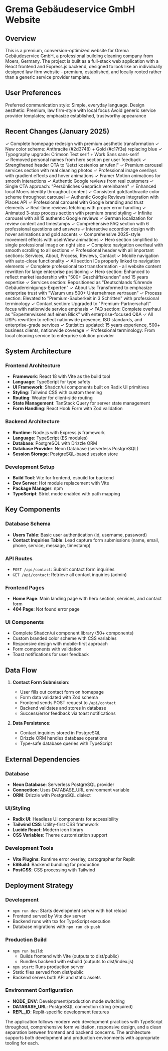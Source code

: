 # Grema Gebäudeservice GmbH Website

## Overview

This is a premium, conversion-optimized website for Grema Gebäudeservice GmbH, a professional building cleaning company from Moers, Germany. The project is built as a full-stack web application with a React frontend and Express.js backend, designed to look like an individually designed law firm website - premium, established, and locally rooted rather than a generic service provider template.

## User Preferences

Preferred communication style: Simple, everyday language.
Design aesthetic: Premium, law firm-style with local focus
Avoid generic service provider templates; emphasize established, trustworthy appearance

## Recent Changes (January 2025)

✓ Complete homepage redesign with premium aesthetic transformation
✓ New color scheme: Anthracite (#2d3748) + Gold (#c17f3e) replacing blue
✓ Typography upgrade: Crimson Text serif + Work Sans sans-serif  
✓ Removed personal names from hero section per user feedback
✓ Strengthened header CTA to "Jetzt kostenlos anrufen!" 
✓ Premium carousel services section with real cleaning photos
✓ Professional image overlays with gradient effects and hover animations
✓ Framer Motion animations for smooth interactions
✓ Authentic Google reviews from real customers
✓ Single CTA approach: "Persönliches Gespräch vereinbaren"
✓ Enhanced local Moers identity throughout content
✓ Consistent gold/anthracite color scheme throughout carousel
✓ Authentic Google Reviews integration with Places API
✓ Professional carousel with Google branding and trust elements
✓ Real-time reviews fetching with proper error handling
✓ Animated 3-step process section with premium brand styling
✓ Infinite carousel with all 15 authentic Google reviews
✓ German localization for review content and timestamps
✓ Comprehensive FAQ section with 6 professional questions and answers
✓ Interactive accordion design with hover animations and gold accents
✓ Comprehensive 2025-style movement effects with useInView animations
✓ Hero section simplified to single professional image on right side
✓ Complete navigation overhaul with smooth scrolling to all sections
✓ Professional header with all important sections: Services, About, Process, Reviews, Contact
✓ Mobile navigation with auto-close functionality
✓ All section IDs properly linked to navigation elements
✓ Complete professional text transformation - all website content rewritten for large enterprise positioning
✓ Hero section: Enhanced to reflect market leadership with "500+ Geschäftskunden" and 15 years expertise
✓ Services section: Repositioned as "Deutschlands führende Gebäudereinigungs-Experten"
✓ About Us: Transformed to emphasize enterprise trust with "Warum uns 500+ Unternehmen vertrauen"
✓ Process section: Elevated to "Premium-Sauberkeit in 3 Schritten" with professional terminology
✓ Contact section: Upgraded to "Premium-Partnerschaft" focus with nationwide service emphasis
✓ FAQ section: Complete overhaul as "Expertenwissen auf einen Blick" with enterprise-focused Q&A
✓ All USPs rewritten to reflect nationwide presence, ISO standards, and enterprise-grade services
✓ Statistics updated: 15 years experience, 500+ business clients, nationwide coverage
✓ Professional terminology: From local cleaning service to enterprise solution provider

## System Architecture

### Frontend Architecture
- **Framework**: React 18 with Vite as the build tool
- **Language**: TypeScript for type safety
- **UI Framework**: Shadcn/ui components built on Radix UI primitives
- **Styling**: Tailwind CSS with custom theming
- **Routing**: Wouter for client-side routing
- **State Management**: TanStack Query for server state management
- **Form Handling**: React Hook Form with Zod validation

### Backend Architecture
- **Runtime**: Node.js with Express.js framework
- **Language**: TypeScript (ES modules)
- **Database**: PostgreSQL with Drizzle ORM
- **Database Provider**: Neon Database (serverless PostgreSQL)
- **Session Storage**: PostgreSQL-based session store

### Development Setup
- **Build Tool**: Vite for frontend, esbuild for backend
- **Dev Server**: Hot module replacement with Vite
- **Package Manager**: npm
- **TypeScript**: Strict mode enabled with path mapping

## Key Components

### Database Schema
- **Users Table**: Basic user authentication (id, username, password)
- **Contact Inquiries Table**: Lead capture form submissions (name, email, phone, service, message, timestamp)

### API Routes
- `POST /api/contact`: Submit contact form inquiries
- `GET /api/contact`: Retrieve all contact inquiries (admin)

### Frontend Pages
- **Home Page**: Main landing page with hero section, services, and contact form
- **404 Page**: Not found error page

### UI Components
- Complete Shadcn/ui component library (50+ components)
- Custom branded color scheme with CSS variables
- Responsive design with mobile-first approach
- Form components with validation
- Toast notifications for user feedback

## Data Flow

1. **Contact Form Submission**:
   - User fills out contact form on homepage
   - Form data validated with Zod schema
   - Frontend sends POST request to `/api/contact`
   - Backend validates and stores in database
   - Success/error feedback via toast notifications

2. **Data Persistence**:
   - Contact inquiries stored in PostgreSQL
   - Drizzle ORM handles database operations
   - Type-safe database queries with TypeScript

## External Dependencies

### Database
- **Neon Database**: Serverless PostgreSQL provider
- **Connection**: Uses DATABASE_URL environment variable
- **ORM**: Drizzle with PostgreSQL dialect

### UI/Styling
- **Radix UI**: Headless UI components for accessibility
- **Tailwind CSS**: Utility-first CSS framework
- **Lucide React**: Modern icon library
- **CSS Variables**: Theme customization support

### Development Tools
- **Vite Plugins**: Runtime error overlay, cartographer for Replit
- **ESBuild**: Backend bundling for production
- **PostCSS**: CSS processing with Tailwind

## Deployment Strategy

### Development
- `npm run dev`: Starts development server with hot reload
- Frontend served by Vite dev server
- Backend runs with tsx for TypeScript execution
- Database migrations with `npm run db:push`

### Production Build
- `npm run build`: 
  - Builds frontend with Vite (outputs to dist/public)
  - Bundles backend with esbuild (outputs to dist/index.js)
- `npm start`: Runs production server
- Static files served from dist/public
- Backend serves both API and static assets

### Environment Configuration
- **NODE_ENV**: Development/production mode switching
- **DATABASE_URL**: PostgreSQL connection string (required)
- **REPL_ID**: Replit-specific development features

The application follows modern web development practices with TypeScript throughout, comprehensive form validation, responsive design, and a clean separation between frontend and backend concerns. The architecture supports both development and production environments with appropriate tooling for each.